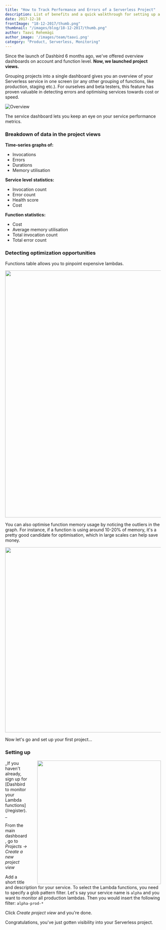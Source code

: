 ```yaml
---
title: "How to Track Performance and Errors of a Serverless Project"
description: List of benefits and a quick walkthrough for setting up a monitoring dashboard for your Serverless project.
date: 2017-12-18
frontImage: "18-12-2017/thumb.png"
thumbnail: "/images/blog/18-12-2017/thumb.png"
author: Taavi Rehemägi
author_image: '/images/team/taavi.png'
category: "Product, Serverless, Monitoring"
---
```


Since the launch of Dashbird 6 months ago, we've offered overview dashboards on account and function level. **Now, we launched project views.** 

Grouping projects into a single dashboard gives you an overview of your Serverless service in one screen (or any other grouping of functions, like production, staging etc.).
For ourselves and beta testers, this feature has proven valuable in detecting errors and optimising services towards cost or speed.

![Overview](/images/blog/18-12-2017/thumb.png)

The service dashboard lets you keep an eye on your service performance metrics.

### Breakdown of data in the project views
**Time-series graphs of:**

  * Invocations
  * Errors
  * Durations
  * Memory utilisation

**Service level statistics:**

  * Invocation count
  * Error count
  * Health score
  * Cost

 **Function statistics:**


  * Cost 
  * Average memory utilisation
  * Total invocation count
  * Total error count

### Detecting optimization opportunities


Functions table allows you to pinpoint expensive lambdas.

<img src="/images/blog/18-12-2017/functions.png" width=800 />

You can also optimise function memory usage by noticing the outliers in the graph. For instance, if a function is using around 10-20% of memory, it's a pretty good candidate for optimisation, which in large scales can help save money.

<img src="/images/blog/18-12-2017/memory.png" width=600/>

Now let's go and set up your first project...
### Setting up

<img src="/images/blog/18-12-2017/walkthrough3.png" width=400 style='float: right; margin-left: 32px; '/>
_If you haven't already, sign up for [Dashbird to monitor your Lambda functions](/register)._

From the main dashboard, go to _Projects -> Create a new project view_

Add a short title and description for your service.
To select the Lambda functions, you need to specify a glob pattern filter. Let's say your service name is <code>alpha</code> and you want to monitor all production lambdas. Then you would insert the following filter: <code>alpha-prod-*</code>


Click _Create project view_ and you're done.

Congratulations, you've just gotten visibility into your Serverless project.
